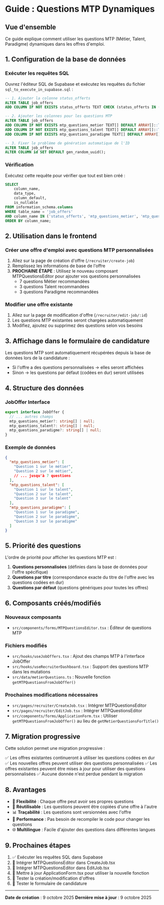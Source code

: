# Guide : Questions MTP Dynamiques

## Vue d'ensemble

Ce guide explique comment utiliser les questions MTP (Métier, Talent, Paradigme) dynamiques dans les offres d'emploi.

## 1. Configuration de la base de données

### Exécuter les requêtes SQL

Ouvrez l'éditeur SQL de Supabase et exécutez les requêtes du fichier `sql_to_execute_in_supabase.sql` :

```sql
-- 1. Ajouter la colonne status_offerts
ALTER TABLE job_offers
ADD COLUMN IF NOT EXISTS status_offerts TEXT CHECK (status_offerts IN ('interne', 'externe'));

-- 2. Ajouter les colonnes pour les questions MTP
ALTER TABLE job_offers
ADD COLUMN IF NOT EXISTS mtp_questions_metier TEXT[] DEFAULT ARRAY[]::TEXT[],
ADD COLUMN IF NOT EXISTS mtp_questions_talent TEXT[] DEFAULT ARRAY[]::TEXT[],
ADD COLUMN IF NOT EXISTS mtp_questions_paradigme TEXT[] DEFAULT ARRAY[]::TEXT[];

-- 3. Fixer le problème de génération automatique de l'ID
ALTER TABLE job_offers 
ALTER COLUMN id SET DEFAULT gen_random_uuid();
```

### Vérification

Exécutez cette requête pour vérifier que tout est bien créé :

```sql
SELECT 
    column_name, 
    data_type, 
    column_default,
    is_nullable
FROM information_schema.columns
WHERE table_name = 'job_offers'
AND column_name IN ('status_offerts', 'mtp_questions_metier', 'mtp_questions_talent', 'mtp_questions_paradigme', 'id')
ORDER BY column_name;
```

## 2. Utilisation dans le frontend

### Créer une offre d'emploi avec questions MTP personnalisées

1. Allez sur la page de création d'offre (`/recruiter/create-job`)
2. Remplissez les informations de base de l'offre
3. **PROCHAINE ÉTAPE** : Utilisez le nouveau composant MTPQuestionsEditor pour ajouter vos questions personnalisées
   - 7 questions Métier recommandées
   - 3 questions Talent recommandées
   - 3 questions Paradigme recommandées

### Modifier une offre existante

1. Allez sur la page de modification d'offre (`/recruiter/edit-job/:id`)
2. Les questions MTP existantes seront chargées automatiquement
3. Modifiez, ajoutez ou supprimez des questions selon vos besoins

## 3. Affichage dans le formulaire de candidature

Les questions MTP sont automatiquement récupérées depuis la base de données lors de la candidature :

- Si l'offre a des questions personnalisées → elles seront affichées
- Sinon → les questions par défaut (codées en dur) seront utilisées

## 4. Structure des données

### JobOffer Interface

```typescript
export interface JobOffer {
  // ... autres champs
  mtp_questions_metier?: string[] | null;
  mtp_questions_talent?: string[] | null;
  mtp_questions_paradigme?: string[] | null;
}
```

### Exemple de données

```json
{
  "mtp_questions_metier": [
    "Question 1 sur le métier",
    "Question 2 sur le métier",
    // ... jusqu'à 7 questions
  ],
  "mtp_questions_talent": [
    "Question 1 sur le talent",
    "Question 2 sur le talent",
    "Question 3 sur le talent"
  ],
  "mtp_questions_paradigme": [
    "Question 1 sur le paradigme",
    "Question 2 sur le paradigme",
    "Question 3 sur le paradigme"
  ]
}
```

## 5. Priorité des questions

L'ordre de priorité pour afficher les questions MTP est :

1. **Questions personnalisées** (définies dans la base de données pour l'offre spécifique)
2. **Questions par titre** (correspondance exacte du titre de l'offre avec les questions codées en dur)
3. **Questions par défaut** (questions génériques pour toutes les offres)

## 6. Composants créés/modifiés

### Nouveaux composants

- `src/components/forms/MTPQuestionsEditor.tsx` : Éditeur de questions MTP

### Fichiers modifiés

- `src/hooks/useJobOffers.tsx` : Ajout des champs MTP à l'interface JobOffer
- `src/hooks/useRecruiterDashboard.tsx` : Support des questions MTP dans les mutations
- `src/data/metierQuestions.ts` : Nouvelle fonction `getMTPQuestionsFromJobOffer()`

### Prochaines modifications nécessaires

- `src/pages/recruiter/CreateJob.tsx` : Intégrer MTPQuestionsEditor
- `src/pages/recruiter/EditJob.tsx` : Intégrer MTPQuestionsEditor
- `src/components/forms/ApplicationForm.tsx` : Utiliser `getMTPQuestionsFromJobOffer()` au lieu de `getMetierQuestionsForTitle()`

## 7. Migration progressive

Cette solution permet une migration progressive :

✅ Les offres existantes continueront à utiliser les questions codées en dur
✅ Les nouvelles offres peuvent utiliser des questions personnalisées
✅ Les offres existantes peuvent être mises à jour pour utiliser des questions personnalisées
✅ Aucune donnée n'est perdue pendant la migration

## 8. Avantages

- 🎯 **Flexibilité** : Chaque offre peut avoir ses propres questions
- 🔄 **Réutilisable** : Les questions peuvent être copiées d'une offre à l'autre
- 📊 **Traçabilité** : Les questions sont versionnées avec l'offre
- 🚀 **Performance** : Pas besoin de recompiler le code pour changer les questions
- 🌐 **Multilingue** : Facile d'ajouter des questions dans différentes langues

## 9. Prochaines étapes

1. ✅ Exécuter les requêtes SQL dans Supabase
2. 📝 Intégrer MTPQuestionsEditor dans CreateJob.tsx
3. 📝 Intégrer MTPQuestionsEditor dans EditJob.tsx
4. 🔄 Mettre à jour ApplicationForm.tsx pour utiliser la nouvelle fonction
5. 🧪 Tester la création/modification d'offres
6. 🧪 Tester le formulaire de candidature

---

**Date de création** : 9 octobre 2025
**Dernière mise à jour** : 9 octobre 2025

